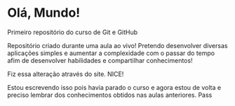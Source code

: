 # Olá, Mundo!
 Primeiro repositório do curso de Git e GitHub

Repositório criado durante uma aula ao vivo!
Pretendo desenvolver diversas aplicações simples e aumentar a complexidade com o passar do tempo afim de desenvolver habilidades e compartilhar conhecimentos!

Fiz essa alteração através do site. NICE!

Estou escrevendo isso pois havia parado o curso e agora estou de volta e preciso lembrar dos conhecimentos obtidos nas aulas anteriores. Pass